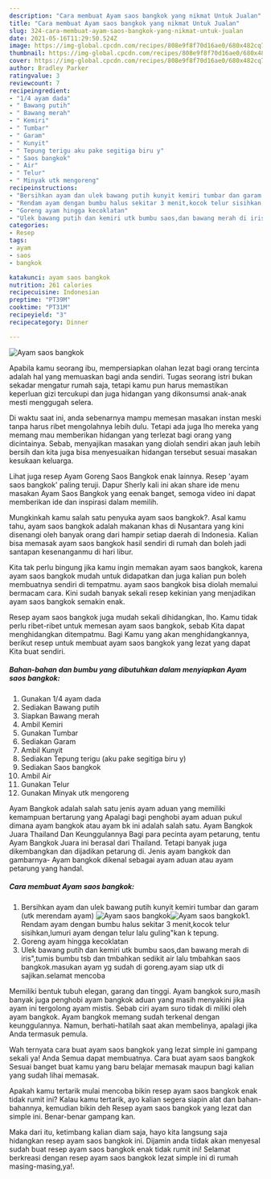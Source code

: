 ```yaml
---
description: "Cara membuat Ayam saos bangkok yang nikmat Untuk Jualan"
title: "Cara membuat Ayam saos bangkok yang nikmat Untuk Jualan"
slug: 324-cara-membuat-ayam-saos-bangkok-yang-nikmat-untuk-jualan
date: 2021-05-16T11:29:50.524Z
image: https://img-global.cpcdn.com/recipes/808e9f8f70d16ae0/680x482cq70/ayam-saos-bangkok-foto-resep-utama.jpg
thumbnail: https://img-global.cpcdn.com/recipes/808e9f8f70d16ae0/680x482cq70/ayam-saos-bangkok-foto-resep-utama.jpg
cover: https://img-global.cpcdn.com/recipes/808e9f8f70d16ae0/680x482cq70/ayam-saos-bangkok-foto-resep-utama.jpg
author: Bradley Parker
ratingvalue: 3
reviewcount: 7
recipeingredient:
- "1/4 ayam dada"
- " Bawang putih"
- " Bawang merah"
- " Kemiri"
- " Tumbar"
- " Garam"
- " Kunyit"
- " Tepung terigu aku pake segitiga biru y"
- " Saos bangkok"
- " Air"
- " Telur"
- " Minyak utk mengoreng"
recipeinstructions:
- "Bersihkan ayam dan ulek bawang putih kunyit kemiri tumbar dan garam (utk merendam ayam)"
- "Rendam ayam dengan bumbu halus sekitar 3 menit,kocok telur sisihkan,lumuri ayam dengan telur lalu guling&#34;kan k tepung."
- "Goreng ayam hingga kecoklatan"
- "Ulek bawang putih dan kemiri utk bumbu saos,dan bawang merah di iris&#34;,tumis bumbu tsb dan tmbahkan sedikit air lalu tmbahkan saos bangkok.masukan ayam yg sudah di goreng.ayam siap utk di sajikan.selamat mencoba"
categories:
- Resep
tags:
- ayam
- saos
- bangkok

katakunci: ayam saos bangkok 
nutrition: 261 calories
recipecuisine: Indonesian
preptime: "PT39M"
cooktime: "PT31M"
recipeyield: "3"
recipecategory: Dinner

---
```



![Ayam saos bangkok](https://img-global.cpcdn.com/recipes/808e9f8f70d16ae0/680x482cq70/ayam-saos-bangkok-foto-resep-utama.jpg)

Apabila kamu seorang ibu, mempersiapkan olahan lezat bagi orang tercinta adalah hal yang memuaskan bagi anda sendiri. Tugas seorang istri bukan sekadar mengatur rumah saja, tetapi kamu pun harus memastikan keperluan gizi tercukupi dan juga hidangan yang dikonsumsi anak-anak mesti menggugah selera.

Di waktu  saat ini, anda sebenarnya mampu memesan masakan instan meski tanpa harus ribet mengolahnya lebih dulu. Tetapi ada juga lho mereka yang memang mau memberikan hidangan yang terlezat bagi orang yang dicintainya. Sebab, menyajikan masakan yang diolah sendiri akan jauh lebih bersih dan kita juga bisa menyesuaikan hidangan tersebut sesuai masakan kesukaan keluarga. 

Lihat juga resep Ayam Goreng Saos Bangkok enak lainnya. Resep &#39;ayam saos bangkok&#39; paling teruji. Dapur Sherly kali ini akan share ide menu masakan Ayam Saos Bangkok yang eenak banget, semoga video ini dapat memberikan ide dan inspirasi dalam memilih.

Mungkinkah kamu salah satu penyuka ayam saos bangkok?. Asal kamu tahu, ayam saos bangkok adalah makanan khas di Nusantara yang kini disenangi oleh banyak orang dari hampir setiap daerah di Indonesia. Kalian bisa memasak ayam saos bangkok hasil sendiri di rumah dan boleh jadi santapan kesenanganmu di hari libur.

Kita tak perlu bingung jika kamu ingin memakan ayam saos bangkok, karena ayam saos bangkok mudah untuk didapatkan dan juga kalian pun boleh membuatnya sendiri di tempatmu. ayam saos bangkok bisa diolah memalui bermacam cara. Kini sudah banyak sekali resep kekinian yang menjadikan ayam saos bangkok semakin enak.

Resep ayam saos bangkok juga mudah sekali dihidangkan, lho. Kamu tidak perlu ribet-ribet untuk memesan ayam saos bangkok, sebab Kita dapat menghidangkan ditempatmu. Bagi Kamu yang akan menghidangkannya, berikut resep untuk membuat ayam saos bangkok yang lezat yang dapat Kita buat sendiri.

<!--inarticleads1-->

##### Bahan-bahan dan bumbu yang dibutuhkan dalam menyiapkan Ayam saos bangkok:

1. Gunakan 1/4 ayam dada
1. Sediakan  Bawang putih
1. Siapkan  Bawang merah
1. Ambil  Kemiri
1. Gunakan  Tumbar
1. Sediakan  Garam
1. Ambil  Kunyit
1. Sediakan  Tepung terigu (aku pake segitiga biru y)
1. Sediakan  Saos bangkok
1. Ambil  Air
1. Gunakan  Telur
1. Gunakan  Minyak utk mengoreng


Ayam Bangkok adalah salah satu jenis ayam aduan yang memiliki kemampuan bertarung yang Apalagi bagi penghobi ayam aduan pukul dimana ayam bangkok atau ayam bk ini adalah salah satu. Ayam Bangkok Juara Thailand Dan Keunggulannya Bagi para pecinta ayam petarung, tentu Ayam Bangkok Juara ini berasal dari Thailand. Tetapi banyak juga dikembangkan dan dijadikan petarung di. Jenis ayam bangkok dan gambarnya- Ayam bangkok dikenal sebagai ayam aduan atau ayam petarung yang handal. 

<!--inarticleads2-->

##### Cara membuat Ayam saos bangkok:

1. Bersihkan ayam dan ulek bawang putih kunyit kemiri tumbar dan garam (utk merendam ayam)
<img src="https://img-global.cpcdn.com/steps/9429c906b1acef87/160x128cq70/ayam-saos-bangkok-langkah-memasak-1-foto.jpg" alt="Ayam saos bangkok"><img src="https://img-global.cpcdn.com/steps/b3aa75dab500a854/160x128cq70/ayam-saos-bangkok-langkah-memasak-1-foto.jpg" alt="Ayam saos bangkok">1. Rendam ayam dengan bumbu halus sekitar 3 menit,kocok telur sisihkan,lumuri ayam dengan telur lalu guling&#34;kan k tepung.
1. Goreng ayam hingga kecoklatan
1. Ulek bawang putih dan kemiri utk bumbu saos,dan bawang merah di iris&#34;,tumis bumbu tsb dan tmbahkan sedikit air lalu tmbahkan saos bangkok.masukan ayam yg sudah di goreng.ayam siap utk di sajikan.selamat mencoba


Memiliki bentuk tubuh elegan, garang dan tinggi. Ayam bangkok suro,masih banyak juga penghobi ayam bangkok aduan yang masih menyakini jika ayam ini tergolong ayam mistis. Sebab ciri ayam suro tidak di miliki oleh ayam bangkok. Ayam bangkok memang sudah terkenal dengan keunggulannya. Namun, berhati-hatilah saat akan membelinya, apalagi jika Anda termasuk pemula. 

Wah ternyata cara buat ayam saos bangkok yang lezat simple ini gampang sekali ya! Anda Semua dapat membuatnya. Cara buat ayam saos bangkok Sesuai banget buat kamu yang baru belajar memasak maupun bagi kalian yang sudah lihai memasak.

Apakah kamu tertarik mulai mencoba bikin resep ayam saos bangkok enak tidak rumit ini? Kalau kamu tertarik, ayo kalian segera siapin alat dan bahan-bahannya, kemudian bikin deh Resep ayam saos bangkok yang lezat dan simple ini. Benar-benar gampang kan. 

Maka dari itu, ketimbang kalian diam saja, hayo kita langsung saja hidangkan resep ayam saos bangkok ini. Dijamin anda tiidak akan menyesal sudah buat resep ayam saos bangkok enak tidak rumit ini! Selamat berkreasi dengan resep ayam saos bangkok lezat simple ini di rumah masing-masing,ya!.

